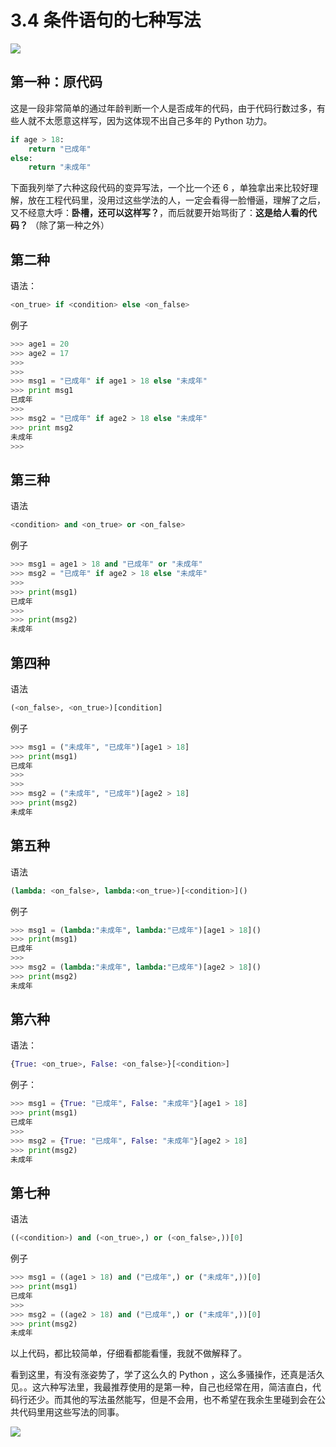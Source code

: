 # 3.4 条件语句的七种写法
![](http://image.iswbm.com/20200804124133.png)

## 第一种：原代码

这是一段非常简单的通过年龄判断一个人是否成年的代码，由于代码行数过多，有些人就不太愿意这样写，因为这体现不出自己多年的 Python 功力。

```python
if age > 18:
    return "已成年"
else:
    return "未成年"
```

下面我列举了六种这段代码的变异写法，一个比一个还 6 ，单独拿出来比较好理解，放在工程代码里，没用过这些学法的人，一定会看得一脸懵逼，理解了之后，又不经意大呼：**卧槽，还可以这样写？**，而后就要开始骂街了：**这是给人看的代码？**  （除了第一种之外）

## 第二种

语法：

```python
<on_true> if <condition> else <on_false> 
```

例子

```python
>>> age1 = 20
>>> age2 = 17
>>> 
>>> 
>>> msg1 = "已成年" if age1 > 18 else "未成年"
>>> print msg1
已成年
>>> 
>>> msg2 = "已成年" if age2 > 18 else "未成年"
>>> print msg2
未成年
>>> 
```

## 第三种

语法

```python
<condition> and <on_true> or <on_false>
```

例子

```python
>>> msg1 = age1 > 18 and "已成年" or "未成年"
>>> msg2 = "已成年" if age2 > 18 else "未成年"
>>> 
>>> print(msg1)
已成年
>>> 
>>> print(msg2)
未成年
```

## 第四种

语法

```python
(<on_false>, <on_true>)[condition]
```

例子

```python
>>> msg1 = ("未成年", "已成年")[age1 > 18]
>>> print(msg1)
已成年
>>> 
>>> 
>>> msg2 = ("未成年", "已成年")[age2 > 18]
>>> print(msg2)
未成年
```

## 第五种

语法

```python
(lambda: <on_false>, lambda:<on_true>)[<condition>]()
```

例子

```python
>>> msg1 = (lambda:"未成年", lambda:"已成年")[age1 > 18]()
>>> print(msg1)
已成年
>>> 
>>> msg2 = (lambda:"未成年", lambda:"已成年")[age2 > 18]()
>>> print(msg2)
未成年
```

## 第六种

语法：

```python
{True: <on_true>, False: <on_false>}[<condition>]
```

例子：

```python
>>> msg1 = {True: "已成年", False: "未成年"}[age1 > 18]
>>> print(msg1)
已成年
>>> 
>>> msg2 = {True: "已成年", False: "未成年"}[age2 > 18]
>>> print(msg2)
未成年
```

## 第七种

语法

```python
((<condition>) and (<on_true>,) or (<on_false>,))[0]
```

例子

```python
>>> msg1 = ((age1 > 18) and ("已成年",) or ("未成年",))[0]
>>> print(msg1)
已成年
>>> 
>>> msg2 = ((age2 > 18) and ("已成年",) or ("未成年",))[0]
>>> print(msg2)
未成年
```

以上代码，都比较简单，仔细看都能看懂，我就不做解释了。

看到这里，有没有涨姿势了，学了这么久的 Python ，这么多骚操作，还真是活久见。。这六种写法里，我最推荐使用的是第一种，自己也经常在用，简洁直白，代码行还少。而其他的写法虽然能写，但是不会用，也不希望在我余生里碰到会在公共代码里用这些写法的同事。

![](http://image.iswbm.com/20200607174235.png)
